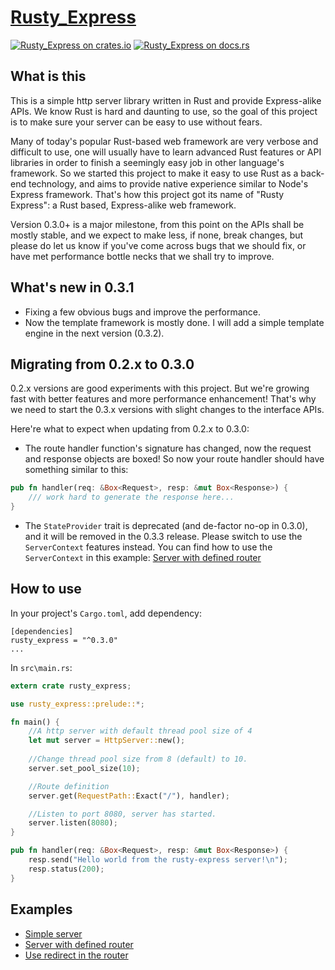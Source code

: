 [Rusty_Express][docsrs]
======================

[![Rusty_Express on crates.io][cratesio-image]][cratesio]
[![Rusty_Express on docs.rs][docsrs-image]][docsrs]

[cratesio]: https://crates.io/crates/rusty_express
[cratesio-image]: https://img.shields.io/crates/v/rusty_express.svg
[docsrs-image]: https://docs.rs/rusty_express/badge.svg
[docsrs]: https://docs.rs/rusty_express

## What is this
This is a simple http server library written in Rust and provide Express-alike APIs. We know Rust 
is hard and daunting to use, so the goal of this project is to make sure your server can be easy 
to use without fears. 

Many of today's popular Rust-based web framework are very verbose and difficult to use, one will 
usually have to learn advanced Rust features or API libraries in order to finish a seemingly easy 
job in other language's framework. So we started this project to make it easy to use Rust as a 
back-end technology, and aims to provide native experience similar to Node's Express framework.
That's how this project got its name of "Rusty Express": a Rust based, Express-alike web framework.

Version 0.3.0+ is a major milestone, from this point on the APIs shall be mostly stable, and we
expect to make less, if none, break changes, but please do let us know if you've come across bugs
that we should fix, or have met performance bottle necks that we shall try to improve.


## What's new in 0.3.1 
- Fixing a few obvious bugs and improve the performance.
- Now the template framework is mostly done. I will add a simple template engine in the next version (0.3.2).


## Migrating from 0.2.x to 0.3.0 
0.2.x versions are good experiments with this project. But we're growing fast with better
features and more performance enhancement! That's why we need to start the 0.3.x versions
with slight changes to the interface APIs. 

Here're what to expect when updating from 0.2.x to 0.3.0:

- The route handler function's signature has changed, now the request and response objects
are boxed! So now your route handler should have something similar to this:
```rust
pub fn handler(req: &Box<Request>, resp: &mut Box<Response>) {
    /// work hard to generate the response here...
}
```

- The `StateProvider` trait is deprecated (and de-factor no-op in 0.3.0), and it will be removed in 
the 0.3.3 release. Please switch to use the `ServerContext` features instead. You can find how to 
use the `ServerContext` in this example: [Server with defined router](https://github.com/Chopinsky/Rusty_Express/blob/master/examples/use_router.rs)


## How to use
In your project's `Cargo.toml`, add dependency:
```cargo
[dependencies]
rusty_express = "^0.3.0"
...
```

In `src\main.rs`:
```rust
extern crate rusty_express;

use rusty_express::prelude::*;

fn main() {
    //A http server with default thread pool size of 4
    let mut server = HttpServer::new();
    
    //Change thread pool size from 8 (default) to 10.
    server.set_pool_size(10);

    //Route definition
    server.get(RequestPath::Exact("/"), handler);

    //Listen to port 8080, server has started.
    server.listen(8080);
}

pub fn handler(req: &Box<Request>, resp: &mut Box<Response>) {
    resp.send("Hello world from the rusty-express server!\n");
    resp.status(200);
}
```

## Examples
- [Simple server](https://github.com/Chopinsky/Rusty_Express/blob/master/examples/simple.rs)
- [Server with defined router](https://github.com/Chopinsky/Rusty_Express/blob/master/examples/use_router.rs)
- [Use redirect in the router](https://github.com/Chopinsky/Rusty_Express/blob/master/examples/simple_redirect.rs)
